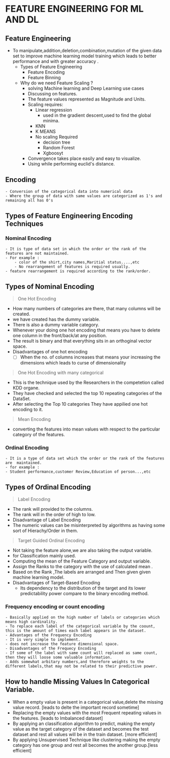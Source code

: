 # FEATURE ENGINEERING FOR ML AND DL


## Feature Engineering

- To manipulate,addition,deletion,combination,mutation of the given data set to improve machine learning model training which leads to better performance and with greater accuracy .
    - Types of Feature Engineering 
        - Feature Encoding 
        - Feature Binning
    - Why do we need Feature Scaling ?
        - solving Machine learning and Deep Learning use cases 
        - Discussing on features.
        - The feature values represented as Magnitude and Units.
        - Scaling requires:
            - Linear regression 
                - used in the gradient descent,used to find the global minima.
            - KNN
            - K MEANS
            - No scaling Required
                - decision tree
                - Random Forest
                - Xgboosyt
        - Convergence takes place easily and easy to visualize.
        - Using while performing euclid's distance.

## Encoding
    - Conversion of the categorical data into numerical data 
    - Where the group of data with same values are categorized as 1's and remaining all has 0's

## Types of Feature Engineering Encoding Techniques
### Nominal Encoding
    - It is type of data set in which the order or the rank of the features are not maintained.
    - For example :
        - color of the shirt,city names,Maritial status....,etc
        - No rearrangement of features is required usually.
    - feature rearrangement is required according to the rank/order.
##  Types of Nominal Encoding
>One Hot Encoding 
- How many numbers of categories are there, that many columns will be created.
- we have created has the dummy variable.
- There is also a dummy variable category.
- Whenever your doing one hot encoding that means you have to delete one column in the front/back/at any position.
- The result is binary and that everything sits in an orthoginal vector space.
- Disadvantages of one hot encoding 
    - [ ] When the no. of columns increases that means your increasing the dimensions which leads to curse of dimensionality
>One Hot Encoding with many categorical
- This is the technique used by the Researchers in the competetion called KDD organe.
- They have checked and selected the top 10 repeating categories of the DataSet.
- After selecting the Top 10 categories They have appilied one hot encoding to it.
>Mean Encoding
- converting the features into mean values with respect to the particular category of the features.
### Ordinal Encoding 
    - It is a type of data set which the order or the rank of the features are  maintained.
    - for example :
    - Student performance,customer Review,Education of person...,etc

##  Types of Ordinal Encoding
>Label Encoding
- The rank will provided to the columns. 
- The rank will in the order of high to low.
- Disadvantage of Label Encoding 
- The numeric values can be misinterpreted by algorithms as having some sort of Hierachy/Order in them.
>Target Guided Ordinal Encoding
- Not taking the feature alone,we are also taking the output variable.
- for Classification mainly used.
- Computing the mean of the Feature Category and output variable.
- Assign the Ranks to the category with the use of calculated mean .
- Based on the Rank ,The labels are arranged and Then given given machine learning model.
- Disadvantages of Target-Based Encoding
    - Its dependency to the distribution of the target and its lower predictability power compare to the binary encoding method.

### Frequency encoding or count encoding
    - Basically applied on the high number of labels or categories which means high cardinality.
    - To replace each label of the categorical variable by the coount, this is the amount of times each label appears in the dataset.
    - Advantages of the Frequency Encoding
    - It is very simple to implement.
    - does not increase the feature dimensional space.
    - Disadvantages of the Frequecy Encoding
    - If some of the label with same count will replaced as same count, then they will loose some valuable information.
    - Adds somewhat arbitary numbers,and therefore weights to the different labels,that may not be related to their predictive power.


##  How to handle Missing Values In Categorical Variable.
-  When a empty value is present in a categorical value,delete the missing value record. [leads to delte the important record sometime]
- Replacing the empty values with the most Frequent repeating values in the features. [leads to Imbalanced dataset]
- By applying an classification algorithm to predict, making the empty value as the target category of the dataset and becomes the test dataset and rest all values will be in the train dataset. [more efficient]
- By applying Unsupervised Technique like clustering 
    making the empty category has one group and rest all becomes the another group.[less efficient]

>


